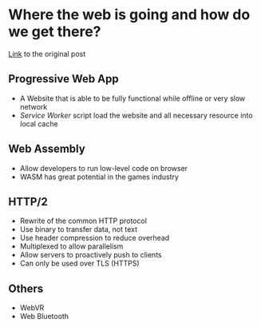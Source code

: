 # Where the web is going and how do we get there?
[Link](https://medium.com/@a.grimley/where-the-web-is-going-and-how-do-we-get-there-54d46807fa85) to the original post

## Progressive Web App
* A Website that is able to be fully functional while offline or very slow network
* *Service Worker* script load the website and all necessary resource into local cache

## Web Assembly
* Allow developers to run low-level code on browser
* WASM has great potential in the games industry

## HTTP/2
* Rewrite of the common HTTP protocol
* Use binary to transfer data, not text
* Use header compression to reduce overhead
* Multiplexed to allow parallelism
* Allow servers to proactively push to clients
* Can only be used over TLS (HTTPS)

## Others
* WebVR
* Web Bluetooth
